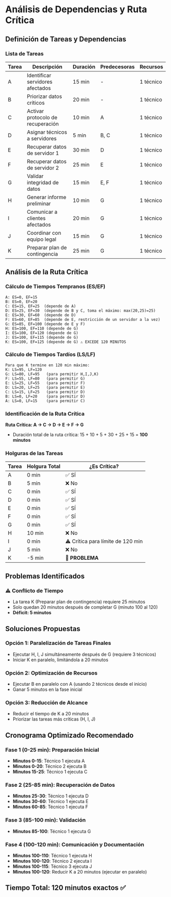 # Análisis de Dependencias y Ruta Crítica

## Definición de Tareas y Dependencias

### Lista de Tareas
| Tarea | Descripción | Duración | Predecesoras | Recursos |
|-------|-------------|----------|--------------|----------|
| A | Identificar servidores afectados | 15 min | - | 1 técnico |
| B | Priorizar datos críticos | 20 min | - | 1 técnico |
| C | Activar protocolo de recuperación | 10 min | A | 1 técnico |
| D | Asignar técnicos a servidores | 5 min | B, C | 1 técnico |
| E | Recuperar datos de servidor 1 | 30 min | D | 1 técnico |
| F | Recuperar datos de servidor 2 | 25 min | E | 1 técnico |
| G | Validar integridad de datos | 15 min | E, F | 1 técnico |
| H | Generar informe preliminar | 10 min | G | 1 técnico |
| I | Comunicar a clientes afectados | 20 min | G | 1 técnico |
| J | Coordinar con equipo legal | 15 min | G | 1 técnico |
| K | Preparar plan de contingencia | 25 min | G | 1 técnico |

## Análisis de la Ruta Crítica

### Cálculo de Tiempos Tempranos (ES/EF)
```
A: ES=0, EF=15
B: ES=0, EF=20
C: ES=15, EF=25  (depende de A)
D: ES=25, EF=30  (depende de B y C, toma el máximo: max(20,25)=25)
E: ES=30, EF=60  (depende de D)
F: ES=60, EF=85  (depende de E, restricción de un servidor a la vez)
G: ES=85, EF=100 (depende de E y F)
H: ES=100, EF=110 (depende de G)
I: ES=100, EF=120 (depende de G)
J: ES=100, EF=115 (depende de G)
K: ES=100, EF=125 (depende de G) ⚠️ EXCEDE 120 MINUTOS
```

### Cálculo de Tiempos Tardíos (LS/LF)
```
Para que K termine en 120 min máximo:
K: LS=95, LF=120
G: LS=80, LF=95   (para permitir H,I,J,K)
F: LS=55, LF=80   (para permitir G)
E: LS=25, LF=55   (para permitir F)
D: LS=20, LF=25   (para permitir E)
C: LS=15, LF=25   (para permitir D)
B: LS=0, LF=20    (para permitir D)
A: LS=0, LF=15    (para permitir C)
```

### Identificación de la Ruta Crítica
**Ruta Crítica: A → C → D → E → F → G**
- Duración total de la ruta crítica: 15 + 10 + 5 + 30 + 25 + 15 = **100 minutos**

### Holguras de las Tareas
| Tarea | Holgura Total | ¿Es Crítica? |
|-------|---------------|--------------|
| A | 0 min | ✅ SÍ |
| B | 5 min | ❌ No |
| C | 0 min | ✅ SÍ |
| D | 0 min | ✅ SÍ |
| E | 0 min | ✅ SÍ |
| F | 0 min | ✅ SÍ |
| G | 0 min | ✅ SÍ |
| H | 10 min | ❌ No |
| I | 0 min | ⚠️ Crítica para límite de 120 min |
| J | 5 min | ❌ No |
| K | -5 min | 🚨 **PROBLEMA** |

## Problemas Identificados

### ⚠️ Conflicto de Tiempo
- La tarea K (Preparar plan de contingencia) requiere 25 minutos
- Solo quedan 20 minutos después de completar G (minuto 100 al 120)
- **Déficit: 5 minutos**

## Soluciones Propuestas

### Opción 1: Paralelización de Tareas Finales
- Ejecutar H, I, J simultáneamente después de G (requiere 3 técnicos)
- Iniciar K en paralelo, limitándola a 20 minutos

### Opción 2: Optimización de Recursos
- Ejecutar B en paralelo con A (usando 2 técnicos desde el inicio)
- Ganar 5 minutos en la fase inicial

### Opción 3: Reducción de Alcance
- Reducir el tiempo de K a 20 minutos
- Priorizar las tareas más críticas (H, I, J)

## Cronograma Optimizado Recomendado

### Fase 1 (0-25 min): Preparación Inicial
- **Minutos 0-15**: Técnico 1 ejecuta A
- **Minutos 0-20**: Técnico 2 ejecuta B 
- **Minutos 15-25**: Técnico 1 ejecuta C

### Fase 2 (25-85 min): Recuperación de Datos
- **Minutos 25-30**: Técnico 1 ejecuta D
- **Minutos 30-60**: Técnico 1 ejecuta E
- **Minutos 60-85**: Técnico 1 ejecuta F

### Fase 3 (85-100 min): Validación
- **Minutos 85-100**: Técnico 1 ejecuta G

### Fase 4 (100-120 min): Comunicación y Documentación
- **Minutos 100-110**: Técnico 1 ejecuta H
- **Minutos 100-120**: Técnico 2 ejecuta I
- **Minutos 100-115**: Técnico 3 ejecuta J
- **Minutos 100-120**: Reducir K a 20 minutos (ejecutar en paralelo)

## Tiempo Total: 120 minutos exactos ✅